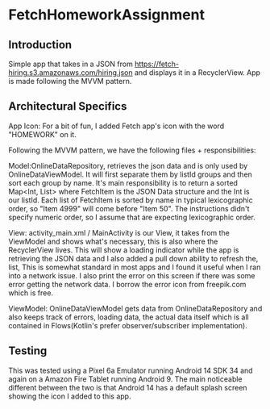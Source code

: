 # FetchHomeworkAssignment

Introduction
--- 
Simple app that takes in a JSON from https://fetch-hiring.s3.amazonaws.com/hiring.json and displays
it in a RecyclerView. App is made following the MVVM pattern.

Architectural Specifics
--- 
App Icon: For a bit of fun, I added Fetch app's icon with the word "HOMEWORK" on it.

Following the MVVM pattern, we have the following files + responsibilities:

Model:OnlineDataRepository, retrieves the json data and is only used by OnlineDataViewModel.
It will first separate them by listId groups and then sort each group by name. It's main 
responsibility is to return a sorted Map<Int, List<FetchItem>> where FetchItem is the JSON
Data structure and the Int is our listId. Each list of FetchItem is sorted by name in typical
lexicographic order, so "Item 4999" will come before "Item 50". The instructions didn't specify
numeric order, so I assume that are expecting lexicographic order. 

View: activity_main.xml / MainActivity is our View, it takes from the ViewModel and shows what's
necessary, this is also where the RecyclerView lives. This will show a loading indicator while the
app is retrieving the JSON data and I also added a pull down ability to refresh the, list,
This is somewhat standard in most apps and I found it useful when I ran into a network issue.
I also print the error on this screen if there was some error getting the network data. I borrow the
error icon from freepik.com which is free.

ViewModel: OnlineDataViewModel gets data from OnlineDataRepository and also keeps track of errors,
loading data, the actual data itself which is all contained in Flows(Kotlin's prefer observer/subscriber
implementation). 

Testing
---
This was tested using a Pixel 6a Emulator running Android 14 SDK 34 and again on a Amazon Fire 
Tablet running Android 9. The main noticeable different between the two is that Android 14 has a
default splash screen showing the icon I added to this app. 